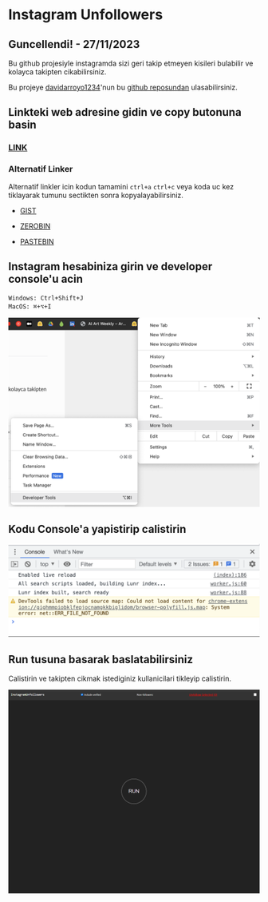 # Instagram Unfollowers

## Guncellendi! - 27/11/2023

Bu github projesiyle instagramda sizi geri takip etmeyen kisileri bulabilir ve kolayca takipten cikabilirsiniz.

Bu projeye [davidarroyo1234](https://github.com/davidarroyo1234)'nun bu [github reposundan](https://github.com/davidarroyo1234/InstagramUnfollowers) ulasabilirsiniz.

## Linkteki web adresine gidin ve copy butonuna basin

### [LINK ](https://davidarroyo1234.github.io/InstagramUnfollowers/)

### Alternatif Linker

Alternatif linkler icin kodun tamamini `ctrl+a` `ctrl+c` veya koda uc kez tiklayarak tumunu sectikten sonra kopyalayabilirsiniz.

- [GIST](https://gist.githubusercontent.com/cobanov/5804dc3e9deb6b07ede82207102b5562/raw/2156dacc8727559654183757e5ef39b8ebb4010d/unfollowers)

- [ZEROBIN](https://zerobin.net/?505411b9c44fe0a7#ueNIjXVBswk+LdE/6jxYy8P9EWin24SrWI9FmDBWdIo=)

- [PASTEBIN](https://pastebin.com/qGB93W4B)

## Instagram hesabiniza girin ve developer console'u acin

```bash
Windows: Ctrl+Shift+J
MacOS: ⌘+⌥+I
```

![instagram](assets/instagram.png)

## Kodu Console'a yapistirip calistirin

![](assets/insta3.png)

## Run tusuna basarak baslatabilirsiniz

Calistirin ve takipten cikmak istediginiz kullanicilari tikleyip calistirin.

![](assets/insta2.png)
